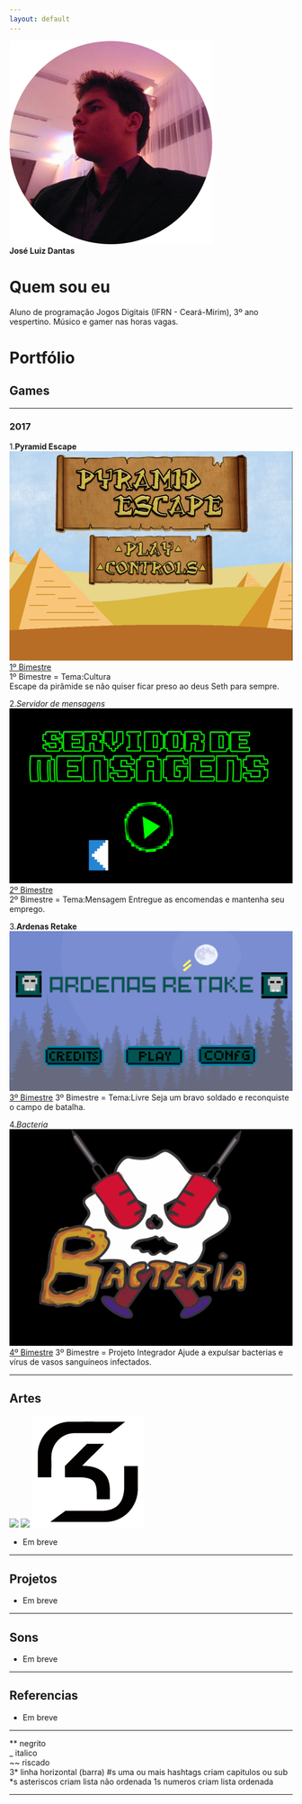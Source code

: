 ```yaml
---
layout: default
---
```


   ![](1fotogithub.png)                       
   **José Luiz Dantas**

# Quem sou eu 

Aluno de programação Jogos Digitais (IFRN - Ceará-Mirim), 3º ano vespertino. Músico e gamer nas horas vagas.

# Portfólio

## Games
* * *
### 2017
1.**Pyramid Escape**
[![](pyramid.png)](https://jldifrn.github.io/PyramidEscape)   
[1º Bimestre](https://jldifrn.github.io/PyramidEscape)   
1º Bimestre = Tema:Cultura  
Escape da pirâmide se não quiser ficar preso ao deus Seth para sempre.

2._Servidor de mensagens_
[![](servidordemensagens.png)](https://jldifrn.github.io/ServidorDeMensagens)   
[2º Bimestre](https://jldifrn.github.io/ServidorDeMensagens)   
2º Bimestre = Tema:Mensagem
Entregue as encomendas e mantenha seu emprego.

3.**Ardenas Retake**
[![](ardenas.png)](https://jldifrn.github.io/ArdenasRetake)   
[3º Bimestre](https://jldifrn.github.io/ArdenasRetake)
3º Bimestre = Tema:Livre
Seja um bravo soldado e reconquiste o campo de batalha.

4._Bacteria_
[![](bacteria.png)](https://eriksonnicacio.github.io/bacteria2/)   
[4º Bimestre](https://eriksonnicacio.github.io/bacteria2/)
3º Bimestre = Projeto Integrador
Ajude a expulsar bacterias e vírus de vasos sanguíneos infectados.


* * *
## Artes

![](http://i3.kym-cdn.com/photos/images/newsfeed/001/176/251/4d7.png)
![](https://pbs.twimg.com/profile_images/649698177738801156/zN-cNA7Y.png)
![SK](sk.png)

* Em breve

* * *
## Projetos
* Em breve
* * *
## Sons
* Em breve
* * *

## Referencias
* Em breve

* * *

** negrito  
_ italico  
~~ riscado  
3* linha horizontal (barra)
#s uma ou mais hashtags criam capitulos ou sub
*s asteriscos criam lista não ordenada
1s numeros criam lista ordenada
* * *

